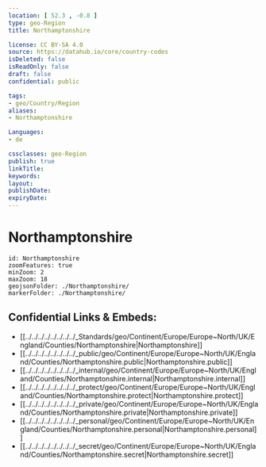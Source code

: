 ```yaml
---
location: [ 52.3 , -0.8 ] 
type: geo-Region
title: Northamptonshire

license: CC BY-SA 4.0
source: https://datahub.io/core/country-codes
isDeleted: false
isReadOnly: false
draft: false
confidential: public

tags:
- geo/Country/Region
aliases:
- Northamptonshire

Languages:
- de

cssclasses: geo-Region
publish: true
linkTitle: 
keywords: 
layout: 
publishDate: 
expiryDate: 
---
```


# Northamptonshire

```leaflet
id: Northamptonshire
zoomFeatures: true 
minZoom: 2 
maxZoom: 18
geojsonFolder: ./Northamptonshire/
markerFolder: ./Northamptonshire/
```


## Confidential Links & Embeds: 
- [[../../../../../../../../_Standards/geo/Continent/Europe/Europe~North/UK/England/Counties/Northamptonshire|Northamptonshire]] 
- [[../../../../../../../../_public/geo/Continent/Europe/Europe~North/UK/England/Counties/Northamptonshire.public|Northamptonshire.public]] 
- [[../../../../../../../../_internal/geo/Continent/Europe/Europe~North/UK/England/Counties/Northamptonshire.internal|Northamptonshire.internal]] 
- [[../../../../../../../../_protect/geo/Continent/Europe/Europe~North/UK/England/Counties/Northamptonshire.protect|Northamptonshire.protect]] 
- [[../../../../../../../../_private/geo/Continent/Europe/Europe~North/UK/England/Counties/Northamptonshire.private|Northamptonshire.private]] 
- [[../../../../../../../../_personal/geo/Continent/Europe/Europe~North/UK/England/Counties/Northamptonshire.personal|Northamptonshire.personal]] 
- [[../../../../../../../../_secret/geo/Continent/Europe/Europe~North/UK/England/Counties/Northamptonshire.secret|Northamptonshire.secret]] 

